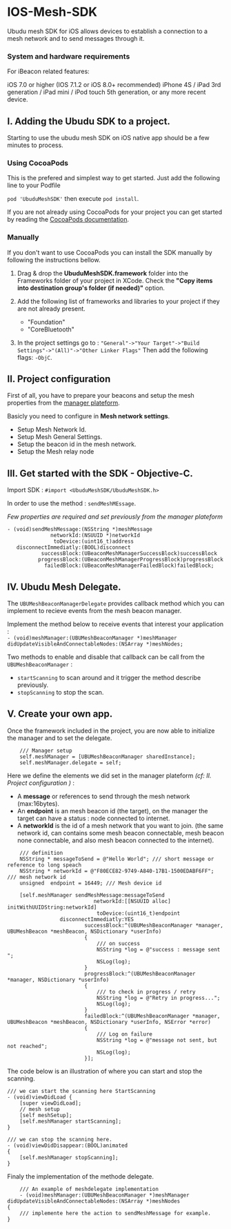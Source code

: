 # IOS-Mesh-SDK

Ubudu mesh SDK for iOS allows devices to establish a connection to a mesh network and to send messages through it.

### System and hardware requirements

For iBeacon related features:

iOS 7.0 or higher (IOS 7.1.2 or iOS 8.0+ recommended)
iPhone 4S / iPad 3rd generation / iPad mini / iPod touch 5th generation, or any more recent device.

## I. Adding the Ubudu SDK to a project.

Starting to use the ubudu mesh SDK on iOS native app should be a few minutes to process.

### Using CocoaPods

This is the prefered and simplest way to get started. Just add the following line to your Podfile

`pod 'UbuduMeshSDK'` then execute `pod install`.

If you are not already using CocoaPods for your project you can get started by reading the [CocoaPods documentation](https://guides.cocoapods.org/).


### Manually

If you don't want to use CocoaPods you can install the SDK manually by following the instructions bellow.

1. Drag & drop the **UbuduMeshSDK.framework** folder into the Frameworks folder of your project in XCode. Check the **"Copy items into destination group's folder (if needed)"** option.

2. Add the following list of frameworks and libraries to your project if they are not already present.

	- "Foundation"
	- "CoreBluetooth"

3. In the project settings go to : `"General"->"Your Target"->"Build Settings"->"(All)"->"Other Linker Flags"` Then add the following flags: `-ObjC`.


## II. Project configuration

First of all, you have to prepare your beacons and setup the mesh properties from the [manager plateform](https://manager.ubudu.com/).

Basicly you need to configure in **Mesh network settings**.

- Setup Mesh Network Id.
- Setup Mesh General Settings.
- Setup the beacon id in the mesh network.
- Setup the Mesh relay node


## III. Get started with the SDK - Objective-C.


Import SDK : `#import <UbuduMeshSDK/UbuduMeshSDK.h>`

In order to use the method :
`sendMeshMEssage`.

_Few properties are required and set previously from the manager plateform_

```
- (void)sendMeshMessage:(NSString *)meshMessage
              networkId:(NSUUID *)networkId
               toDevice:(uint16_t)address
   disconnectImmediatly:(BOOL)disconnect
           successBlock:(UBeaconMeshManagerSuccessBlock)successBlock
          progressBlock:(UBeaconMeshManagerProgressBlock)progressBlock
            failedBlock:(UBeaconMeshManagerFailedBlock)failedBlock;
```


## IV. Ubudu Mesh Delegate.

The `UBUMeshBeaconManagerDelegate` provides callback method which you can implement to recieve events from the mesh beacon manager.

Implement the method below to receive events that interest your application :  
`- (void)meshManager:(UBUMeshBeaconManager *)meshManager didUpdateVisibleAndConnectableNodes:(NSArray *)meshNodes;`

Two methods to enable and disable that callback can be call from the `UBUMeshBeaconManager` :

- `startScanning` to scan around and it trigger the method describe previously.
- `stopScanning` to stop the scan.


## V. Create your own app.

Once the framework included in the project, you are now able to initialize the manager and to set the delegate.

```
	/// Manager setup
    self.meshManager = [UBUMeshBeaconManager sharedInstance];
    self.meshManager.delegate = self;
```

Here we define the elements we did set in the manager plateform *(cf: II. Project configuration )* :

- A **message** or references to send through the mesh network (max:16bytes).
- An **endpoint** is an mesh beacon id (the target), on the manager the target can have a status : node connected to internet.
- A **networkId** is the id of a mesh network that you want to join. (the same network id, can contains some mesh beacon connectable, mesh beacon none connectable, and also mesh beacon connected to the internet).

```
    /// definition
    NSString * messageToSend = @"Hello World"; /// short message or reference to long speach
    NSString * networkId = @"F80ECE82-9749-A840-17B1-1500EDABF6FF"; /// mesh network id
    unsigned  endpoint = 16449; /// Mesh device id
    
    [self.meshManager sendMeshMessage:messageToSend
                            networkId:[[NSUUID alloc] initWithUUIDString:networkId]
                             toDevice:(uint16_t)endpoint
                 disconnectImmediatly:YES
                         successBlock:^(UBUMeshBeaconManager *manager, UBUMeshBeacon *meshBeacon, NSDictionary *userInfo)
                         {
                             /// on success
                             NSString *log = @"success : message sent ";
                             NSLog(log);
                         }
                         progressBlock:^(UBUMeshBeaconManager *manager, NSDictionary *userInfo)
                         {
                             /// to check in progress / retry
                             NSString *log = @"Retry in progress...";
                             NSLog(log);
                         }
                         failedBlock:^(UBUMeshBeaconManager *manager, UBUMeshBeacon *meshBeacon, NSDictionary *userInfo, NSError *error)
                         {
                             /// Log on failure
                             NSString *log = @"message not sent, but not reached";
                             NSLog(log);
                         }]; 
```

The code below is an illustration of where you can start and stop the scanning.

``` 
/// we can start the scanning here StartScanning
- (void)viewDidLoad {
    [super viewDidLoad];
    // mesh setup
    [self meshSetup];
    [self.meshManager startScanning];
}

/// we can stop the scanning here.
- (void)viewDidDisappear:(BOOL)animated
{
    [self.meshManager stopScanning];
}
```

Finaly the implementation of the methode delegate.

```
	/// An example of meshdelegate implementation
	- (void)meshManager:(UBUMeshBeaconManager *)meshManager didUpdateVisibleAndConnectableNodes:(NSArray *)meshNodes
{
	/// implemente here the action to sendMeshMessage for example.
}
```


